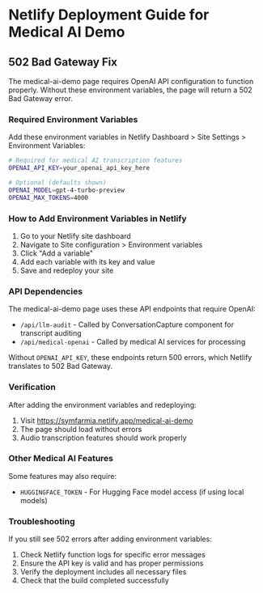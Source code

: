 # Netlify Deployment Guide for Medical AI Demo

## 502 Bad Gateway Fix

The medical-ai-demo page requires OpenAI API configuration to function properly. Without these environment variables, the page will return a 502 Bad Gateway error.

### Required Environment Variables

Add these environment variables in Netlify Dashboard > Site Settings > Environment Variables:

```bash
# Required for medical AI transcription features
OPENAI_API_KEY=your_openai_api_key_here

# Optional (defaults shown)
OPENAI_MODEL=gpt-4-turbo-preview
OPENAI_MAX_TOKENS=4000
```

### How to Add Environment Variables in Netlify

1. Go to your Netlify site dashboard
2. Navigate to Site configuration > Environment variables
3. Click "Add a variable"
4. Add each variable with its key and value
5. Save and redeploy your site

### API Dependencies

The medical-ai-demo page uses these API endpoints that require OpenAI:

- `/api/llm-audit` - Called by ConversationCapture component for transcript auditing
- `/api/medical-openai` - Called by medical AI services for processing

Without `OPENAI_API_KEY`, these endpoints return 500 errors, which Netlify translates to 502 Bad Gateway.

### Verification

After adding the environment variables and redeploying:

1. Visit https://symfarmia.netlify.app/medical-ai-demo
2. The page should load without errors
3. Audio transcription features should work properly

### Other Medical AI Features

Some features may also require:
- `HUGGINGFACE_TOKEN` - For Hugging Face model access (if using local models)

### Troubleshooting

If you still see 502 errors after adding environment variables:

1. Check Netlify function logs for specific error messages
2. Ensure the API key is valid and has proper permissions
3. Verify the deployment includes all necessary files
4. Check that the build completed successfully